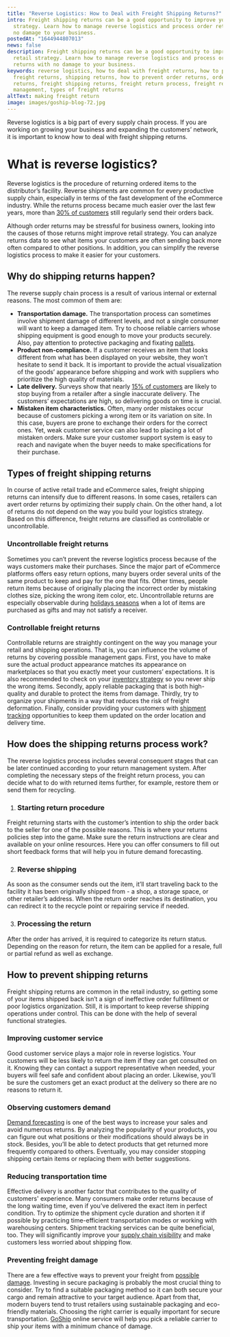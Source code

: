 ```yaml
---
title: "Reverse Logistics: How to Deal with Freight Shipping Returns?"
intro: Freight shipping returns can be a good opportunity to improve your retail
  strategy. Learn how to manage reverse logistics and process order returns with
  no damage to your business.
postedAt: "1644944807013"
news: false
description: Freight shipping returns can be a good opportunity to improve your
  retail strategy. Learn how to manage reverse logistics and process order
  returns with no damage to your business.
keywords: reverse logistics, how to deal with freight returns, how to prevent
  freight returns, shipping returns, how to prevent order returns, order
  returns, freight shipping returns, freight return process, freight return
  management, types of freight returns
altText: making freight return
image: images/goship-blog-72.jpg
---
```

Reverse logistics is a big part of every supply chain process. If you are working on growing your business and expanding the customers’ network, it is important to know how to deal with freight shipping returns.

# What is reverse logistics?

Reverse logistics is the procedure of returning ordered items to the distributor’s facility. Reverse shipments are common for every productive supply chain, especially in terms of the fast development of the eCommerce industry. While the returns process became much easier over the last few years, more than [30% of customers](https://www.invespcro.com/blog/ecommerce-product-return-rate-statistics/) still regularly send their orders back. 

Although order returns may be stressful for business owners, looking into the causes of those returns might improve retail strategy. You can analyze returns data to see what items your customers are often sending back more often compared to other positions. In addition, you can simplify the reverse logistics process to make it easier for your customers.

## Why do shipping returns happen?

The reverse supply chain process is a result of various internal or external reasons. The most common of them are:

* **Transportation damage.** The transportation process can sometimes involve shipment damage of different levels, and not a single consumer will want to keep a damaged item. Try to choose reliable carriers whose shipping equipment is good enough to move your products securely. Also, pay attention to protective packaging and fixating [pallets](https://www.goship.com/posts/package-vs-pallet-shipping).
* **Product non-compliance.** If a customer receives an item that looks different from what has been displayed on your website, they won’t hesitate to send it back. It is important to provide the actual visualization of the goods’ appearance before shipping and work with suppliers who prioritize the high quality of materials.
* **Late delivery.** Surveys show that nearly [15% of customers](https://www.websitemagazine.com/blog/the-impact-of-late-and-inaccurate-deliveries-on-customer-loyalty) are likely to stop buying from a retailer after a single inaccurate delivery. The customers’ expectations are high, so delivering goods on time is crucial.
* **Mistaken item characteristics.** Often, many order mistakes occur because of customers picking a wrong item or its variation on site. In this case, buyers are prone to exchange their orders for the correct ones. Yet, weak customer service can also lead to placing a lot of mistaken orders. Make sure your customer support system is easy to reach and navigate when the buyer needs to make specifications for their purchase.

## Types of freight shipping returns

In course of active retail trade and eCommerce sales, freight shipping returns can intensify due to different reasons. In some cases, retailers can avert order returns by optimizing their supply chain. On the other hand, a lot of returns do not depend on the way you build your logistics strategy. Based on this difference, freight returns are classified as controllable or uncontrollable.

### Uncontrollable freight returns

Sometimes you can’t prevent the reverse logistics process because of the ways customers make their purchases. Since the major part of eCommerce platforms offers easy return options, many buyers order several units of the same product to keep and pay for the one that fits. Other times, people return items because of originally placing the incorrect order by mistaking clothes size, picking the wrong item color, etc. Uncontrollable returns are especially observable during [holidays seasons](https://www.goship.com/posts/preparing-your-business-for-the-holiday-season) when a lot of items are purchased as gifts and may not satisfy a receiver.

### Controllable freight returns

Controllable returns are straightly contingent on the way you manage your retail and shipping operations. That is, you can influence the volume of returns by covering possible management gaps. First, you have to make sure the actual product appearance matches its appearance on marketplaces so that you exactly meet your customers’ expectations. It is also recommended to check on your [inventory strategy](https://www.goship.com/posts/attain-better-inventory-accuracy-to-improve-order-fulfillment) so you never ship the wrong items. Secondly, apply reliable packaging that is both high-quality and durable to protect the items from damage. Thirdly, try to organize your shipments in a way that reduces the risk of freight deformation. Finally, consider providing your customers with [shipment tracking](https://www.goship.com/posts/3-reasons-shipment-tracking-matters) opportunities to keep them updated on the order location and delivery time.

## How does the shipping returns process work?

The reverse logistics process includes several consequent stages that can be later continued according to your return management system. After completing the necessary steps of the freight return process, you can decide what to do with returned items further, for example, restore them or send them for recycling.

1. ### Starting return procedure

Freight returning starts with the customer’s intention to ship the order back to the seller for one of the possible reasons. This is where your returns policies step into the game. Make sure the return instructions are clear and available on your online resources. Here you can offer consumers to fill out short feedback forms that will help you in future demand forecasting.

2. ### Reverse shipping

As soon as the consumer sends out the item, it’ll start traveling back to the facility it has been originally shipped from - a shop, a storage space, or other retailer’s address. When the return order reaches its destination, you can redirect it to the recycle point or repairing service if needed.

3. ### Processing the return

After the order has arrived, it is required to categorize its return status. Depending on the reason for return, the item can be applied for a resale, full or partial refund as well as exchange.

## How to prevent shipping returns

Freight shipping returns are common in the retail industry, so getting some of your items shipped back isn’t a sign of ineffective order fulfillment or poor logistics organization. Still, it is important to keep reverse shipping operations under control. This can be done with the help of several functional strategies.

### Improving customer service

Good customer service plays a major role in reverse logistics. Your customers will be less likely to return the item if they can get consulted on it. Knowing they can contact a support representative when needed, your buyers will feel safe and confident about placing an order. Likewise, you’ll be sure the customers get an exact product at the delivery so there are no reasons to return it.

### Observing customers demand

[Demand forecasting](https://www.goship.com/posts/how-to-optimize-order-fulfillment-to-avoid-overstocking-and-understocking) is one of the best ways to increase your sales and avoid numerous returns. By analyzing the popularity of your products, you can figure out what positions or their modifications should always be in stock. Besides, you’ll be able to detect products that get returned more frequently compared to others. Eventually, you may consider stopping shipping certain items or replacing them with better suggestions.

### Reducing transportation time

Effective delivery is another factor that contributes to the quality of customers' experience. Many consumers make order returns because of the long waiting time, even if you’ve delivered the exact item in perfect condition. Try to optimize the shipment cycle duration and shorten it if possible by practicing time-efficient transportation modes or working with warehousing centers. Shipment tracking services can be quite beneficial, too. They will significantly improve your [supply chain visibility](https://www.goship.com/posts/what-is-supply-chain-visibility-and-why-is-it-important) and make customers less worried about shipping flow.

### Preventing freight damage

There are a few effective ways to prevent your freight from [possible damage](https://www.goship.com/posts/what-does-fob-mean-in-freight-shipping). Investing in secure packaging is probably the most crucial thing to consider. Try to find a suitable packaging method so it can both secure your cargo and remain attractive to your target audience. Apart from that, modern buyers tend to trust retailers using sustainable packaging and eco-friendly materials. Choosing the right carrier is equally important for secure transportation. [GoShip](https://www.goship.com/) online service will help you pick a reliable carrier to ship your items with a minimum chance of damage.
